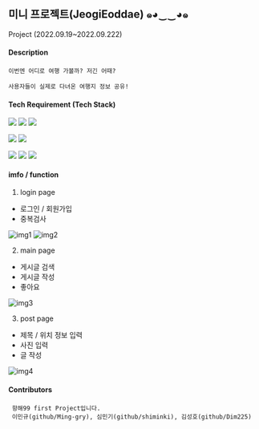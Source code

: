 ## 미니 프로젝트(JeogiEoddae) ๑◕‿‿◕๑
Project (2022.09.19~2022.09.222)


#### Description
 ```
 이번엔 어디로 여행 가볼까? 저긴 어때?
 
 사용자들이 실제로 다녀온 여행지 정보 공유!
 ```
  
  
 #### Tech Requirement (Tech Stack)
 <img src="https://img.shields.io/badge/CSS3-CC6699?style=flat&logo=CSS3&logoColor=white"/> <img src="https://img.shields.io/badge/Javascript-F7DF1E?style=flat&logo=Javascript&logoColor=white"/> <img src="https://img.shields.io/badge/Python-3776AB?style=flat&logo=Python&logoColor=white"/>
 
 <img src="https://img.shields.io/badge/flask-000000?style=flat&logo=flask&logoColor=white"/> <img src="https://img.shields.io/badge/jinja2-B41717?style=flat&logo=jinja&logoColor=white"/>
 
 <img src="https://img.shields.io/badge/jQuery-0769AD?style=flat&logo=jQuery&logoColor=white"/> <img src="https://img.shields.io/badge/Amazon AWS-232F3E?style=flat&logo=Amazon AWS&logoColor=white"/> <img src="https://img.shields.io/badge/MongoDB-47A248?style=flat&logo=MongoDB&logoColor=white"/>


#### imfo / function
1. login page
 - 로그인 / 회원가입
 - 중복검사

![img1](https://user-images.githubusercontent.com/102011853/191695123-e9cd7fac-e629-43a0-b7bf-1fd9e6374fa7.png)
![img2](https://user-images.githubusercontent.com/102011853/191696012-ac4e562e-de0a-4684-bc66-054d3beea8e8.png)

2. main page
 - 게시글 검색
 - 게시글 작성
 - 좋아요

![img3](https://user-images.githubusercontent.com/102011853/191696482-fe7ef5e8-d5df-460e-bd91-03a528e2b32a.png)

3. post page
 - 제목 / 위치 정보 입력
 - 사진 입력
 - 글 작성

![img4](https://user-images.githubusercontent.com/102011853/191697114-7e2b099b-2602-4672-bc64-195803ba0078.png)


#### Contributors
```
 항해99 first Project입니다.
 이민규(github/Ming-gry), 심민기(github/shiminki), 김성호(github/Dim225)
```

